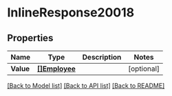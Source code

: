 # InlineResponse20018

## Properties

Name | Type | Description | Notes
------------ | ------------- | ------------- | -------------
**Value** | [**[]Employee**](employee.md) |  | [optional] 

[[Back to Model list]](../README.md#documentation-for-models) [[Back to API list]](../README.md#documentation-for-api-endpoints) [[Back to README]](../README.md)


